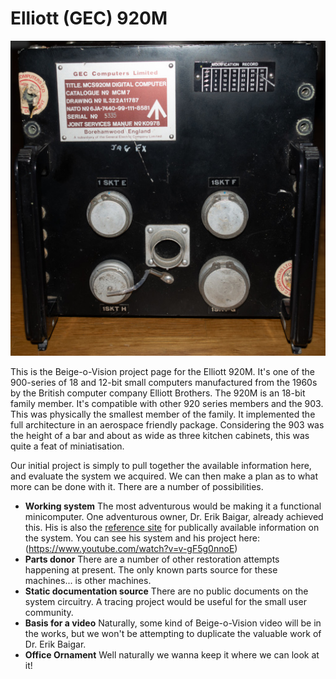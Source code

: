 # Elliott (GEC) 920M
![Elliott 920M](img/faceplate.jpg)

This is the Beige-o-Vision project page for the Elliott 920M.  It's one of the 900-series of 18 and 12-bit small computers manufactured from the 1960s by the British computer company Elliott Brothers. The 920M is an 18-bit family member. It's compatible with other 920 series members and the 903. This was physically the smallest member of the family. It implemented the full architecture in an aerospace friendly package. Considering the 903 was the height of a bar and about as wide as three kitchen cabinets, this was quite a feat of miniatisation.

Our initial project is simply to pull together the available information here, and evaluate the system we acquired. We can then make a plan as to what more can be done with it. There are a number of possibilities. 

- **Working system**
  The most adventurous would be making it a functional minicomputer. One adventurous owner, Dr. Erik Baigar, already achieved this. His is also the [reference site](http://www.programmer-electronic-control.de/index.html#BIGBROTHER) for publically available information on the system.  You can see his system and his project here: (https://www.youtube.com/watch?v=v-gF5g0nnoE)
- **Parts donor**
  There are a number of other restoration attempts happening at present. The only known parts source for these machines... is other machines.
- **Static documentation source** 
  There are no public documents on the system circuitry. A tracing project would be useful for the small user community.
- **Basis for a video**
  Naturally, some kind of Beige-o-Vision video will be in the works, but we won't be attempting to duplicate the valuable work of Dr. Erik Baigar. 
- **Office Ornament**
  Well naturally we wanna keep it where we can look at it!

